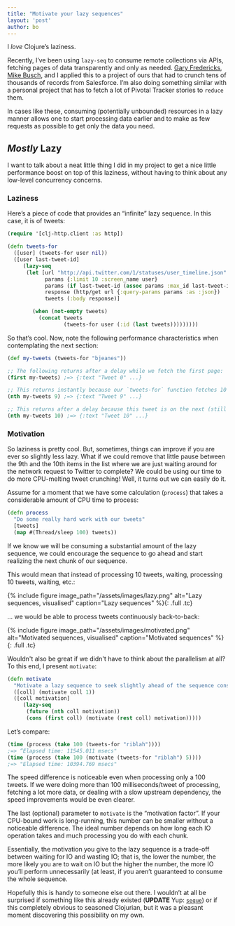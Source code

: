 ```yaml
---
title: "Motivate your lazy sequences"
layout: 'post'
author: bo
---
```


I *love* Clojure’s laziness.

Recently, I’ve been using `lazy-seq`  to consume remote collections via APIs, fetching pages of data transparently and only as needed. [Gary Fredericks](http://gfredericks.com/), [Mike Busch](http://mikelikesbikes.com/), and I applied this to a project of ours that had to crunch tens of thousands of records from Salesforce. I’m also doing something similar with a personal project that has to fetch a lot of Pivotal Tracker stories to `reduce` them.

In cases like these, consuming (potentially unbounded) resources in a lazy manner allows one to start processing data earlier and to make as few requests as possible to get only the data you need.

## *Mostly* Lazy

I want to talk about a neat little thing I did in my project to get a nice little performance boost on top of this laziness, without having to think about any low-level concurrency concerns.

### Laziness

Here’s a piece of code that provides an “infinite” lazy sequence. In this case, it is of tweets:

```clojure
(require '[clj-http.client :as http])

(defn tweets-for
  ([user] (tweets-for user nil))
  ([user last-tweet-id]
     (lazy-seq
      (let [url "http://api.twitter.com/1/statuses/user_timeline.json"
            params {:limit 10 :screen_name user}
            params (if last-tweet-id (assoc params :max_id last-tweet-id) params)
            response (http/get url {:query-params params :as :json})
            tweets (:body response)]

        (when (not-empty tweets)
          (concat tweets
                  (tweets-for user (:id (last tweets)))))))))
```

So that’s cool. Now, note the following performance characteristics when contemplating the next section:

```clojure
(def my-tweets (tweets-for "bjeanes"))

;; The following returns after a delay while we fetch the first page:
(first my-tweets) ;=> {:text "Tweet 0" ...}

;; This returns instantly because our `tweets-for` function fetches 10 tweets per page:
(nth my-tweets 9) ;=> {:text "Tweet 9" ...}

;; This returns after a delay because this tweet is on the next (still lazily unfetched) page:
(nth my-tweets 10) ;=> {:text "Tweet 10" ...}
```

### Motivation

So laziness is pretty cool. But, sometimes, things can improve if you are ever so slightly less lazy. What if we could remove that little pause between the 9th and the 10th items in the list where we are just waiting around for the network request to Twitter to complete? We could be using our time to do more CPU-melting tweet crunching! Well, it turns out we can easily do it.

Assume for a moment that we have some calculation (`process`) that takes a considerable amount of CPU time to process:

```clojure
(defn process
  "Do some really hard work with our tweets"
  [tweets]
  (map #(Thread/sleep 100) tweets))
```

If we know we will be consuming a substantial amount of the lazy sequence, we could encourage the sequence to go ahead and start realizing the next chunk of our sequence.

This would mean that instead of processing 10 tweets, waiting, processing 10 tweets, waiting, etc.:

{% include figure image_path="/assets/images/lazy.png" alt="Lazy sequences, visualised" caption="Lazy sequences" %}{: .full .tc}

... we would be able to process tweets continuously back-to-back:

{% include figure image_path="/assets/images/motivated.png" alt="Motivated sequences, visualised" caption="Motivated sequences" %}{: .full .tc}

Wouldn't also be great if we didn't have to think about the parallelism at all? To this end, I present `motivate`:

```clojure
(defn motivate
  "Motivate a lazy sequence to seek slightly ahead of the sequence consumer's position."
  ([coll] (motivate coll 1))
  ([coll motivation]
     (lazy-seq
      (future (nth coll motivation))
      (cons (first coll) (motivate (rest coll) motivation)))))
```

Let’s compare:

```clojure
(time (process (take 100 (tweets-for "riblah"))))
;=> “Elapsed time: 11545.011 msecs"
(time (process (take 100 (motivate (tweets-for "riblah") 5))))
;=> "Elapsed time: 10394.769 msecs"
```

The speed difference is noticeable even when processing only a 100 tweets. If we were doing more than 100 milliseconds/tweet of processing, fetching a lot more data, or dealing with a slow upstream dependency, the speed improvements would be even clearer.

The last (optional) parameter to `motivate` is the “motivation factor”. If your CPU-bound work is long-running, this number can be smaller without a noticeable difference. The ideal number depends on how long each IO operation takes and much processing you do with each chunk.

Essentially, the motivation you give to the lazy sequence is a trade-off between waiting for IO and wasting IO; that is, the lower the number, the more likely you are to wait on IO but the higher the number, the more IO you’ll perform unnecessarily (at least, if you aren’t guaranteed to consume the whole sequence.

Hopefully this is handy to someone else out there. I wouldn’t at all be surprised if something like this already existed (**UPDATE** Yup: [`seque`](http://clojuredocs.org/clojure_core/clojure.core/seque)) or if this completely obvious to seasoned Clojurian, but it was a pleasant moment discovering this possibility on my own.
